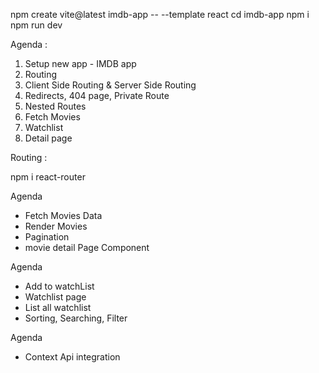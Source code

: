npm create vite@latest imdb-app -- --template react
cd imdb-app
npm i
npm run dev


Agenda : 

1. Setup new app - IMDB app
2. Routing
3. Client Side Routing & Server Side Routing 
4. Redirects, 404 page, Private Route
5. Nested Routes
6. Fetch Movies
7. Watchlist
8. Detail page


Routing :

npm i react-router


Agenda

- Fetch Movies Data
- Render Movies
- Pagination
- movie detail Page Component

Agenda

- Add to watchList
- Watchlist page
- List all watchlist
- Sorting, Searching, Filter

Agenda 

- Context Api integration